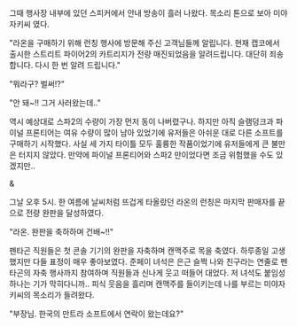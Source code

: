 그때 행사장 내부에 있던 스피커에서 안내 방송이 흘러 나왔다. 목소리 톤으로 보아 미야자키씨 였다.

"라온을 구매하기 위해 런칭 행사에 방문해 주신 고객님들께 알립니다. 현재 캡코에서 출시한 스트리트 파이어2의 카트리지가 전량 매진되었음을 알려드립니다.
대단히 죄송합니다. 다시 한 번 알려 드립니다." 

"뭐라구? 벌써!?" 

"안 돼~!! 그거 사러왔는데.." 

역시 예상대로 스파2의 수량이 가장 먼저 동이 나버렸구나. 하지만 아직 슬램덩크과 파이널 프론티어는 여유 수량이 많이 남아 있었기에 유저들은 아쉬운 대로 다른 소프트를 구매하기 시작했다.
사실 세 가지 타이틀 모두 훌륭한 작품이었기에 유저들에게 큰 불만은 터지지 않았다.
만약에 파이널 프론티어와 스파2 만이었다면 조금 위험했을 수도 있겠지만..

& 

그날 오후 5시.
한 여름에 날씨처럼 뜨겁게 타올랐던 라온의 런칭은 마지막 판매자를 끝으로 전량 완판을 달성하였다.

"라온. 완판을 축하하며 건배~!!"

펜타곤 직원들은 첫 콘솔 기기의 완판을 자축하며 캔맥주로 목을 축였다. 하루종일 고생했지만 다들 표정이 매우 좋아보였다.
준페이 녀석은 은근 슬쩍 나와 친구라는 연줄로 펜타곤의 자축 행사까지 참여하며 직원들과 신나게 웃고 떠들어 대었다.
저 녀석도 붙임성 하나는 기가 막히다니까..
피식 웃음을 흘리며 캔맥주를 들이키는데 나를 부르는 미야자키씨의 목소리가 들려왔다.

"부장님. 한국의 만트라 소프트에서 연락이 왔는데요?"